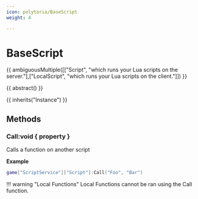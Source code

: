 ```yaml
---
icon: polytoria/BaseScript
weight: 4

---
```


# BaseScript

{{ ambiguousMultiple([["Script", "which runs your Lua scripts on the server."],["LocalScript", "which runs your Lua scripts on the client."]]) }}

{{ abstract() }}

{{ inherits("Instance") }}

## Methods
### Call:void { property }
Calls a function on another script

**Example**
```lua
game["ScriptService"]["Script"]:Call("Foo", "Bar")
```

!!! warning "Local Functions"
    Local Functions cannot be ran using the Call function.